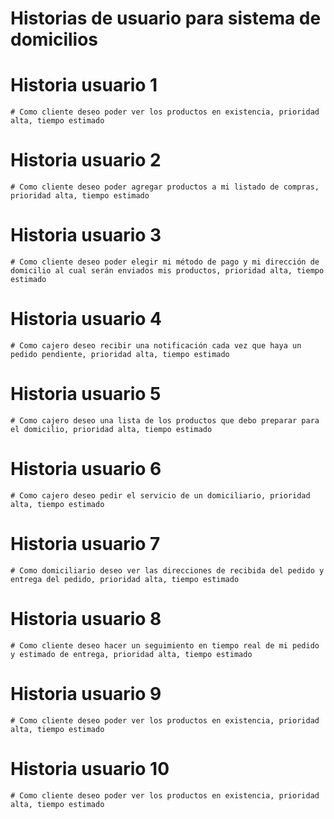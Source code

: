 # Historias de usuario para sistema de domicilios
  # Historia usuario 1
    # Como cliente deseo poder ver los productos en existencia, prioridad alta, tiempo estimado
  # Historia usuario 2
    # Como cliente deseo poder agregar productos a mi listado de compras, prioridad alta, tiempo estimado
  # Historia usuario 3
    # Como cliente deseo poder elegir mi método de pago y mi dirección de domicilio al cual serán enviados mis productos, prioridad alta, tiempo estimado
  # Historia usuario 4
    # Como cajero deseo recibir una notificación cada vez que haya un pedido pendiente, prioridad alta, tiempo estimado
  # Historia usuario 5
    # Como cajero deseo una lista de los productos que debo preparar para el domicilio, prioridad alta, tiempo estimado
  # Historia usuario 6
    # Como cajero deseo pedir el servicio de un domiciliario, prioridad alta, tiempo estimado
  # Historia usuario 7
    # Como domiciliario deseo ver las direcciones de recibida del pedido y entrega del pedido, prioridad alta, tiempo estimado
  # Historia usuario 8
    # Como cliente deseo hacer un seguimiento en tiempo real de mi pedido y estimado de entrega, prioridad alta, tiempo estimado
  # Historia usuario 9
    # Como cliente deseo poder ver los productos en existencia, prioridad alta, tiempo estimado
  # Historia usuario 10
    # Como cliente deseo poder ver los productos en existencia, prioridad alta, tiempo estimado
